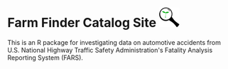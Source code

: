 

# Farm Finder Catalog Site ![Site Logo](https://github.com/lmitchell4/farm-finder/blob/master/itemcatalog/static/images/logo.png) 


This is an R package for investigating data on automotive accidents from 
U.S. National Highway Traffic Safety Administration's Fatality Analysis 
Reporting System (FARS). 

